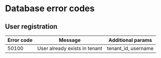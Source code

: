 # Database error codes

## User registration

|Error code|Message|Additional params|
|---|---|---|
|50100|User already exists in tenant|tenant_id, username|
